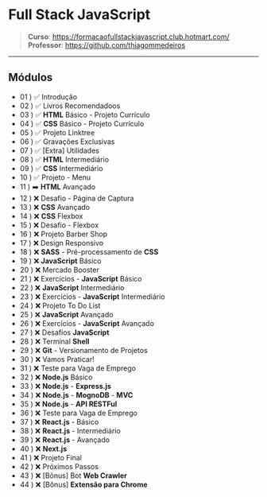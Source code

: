 # Full Stack JavaScript

> **Curso**: https://formacaofullstackjavascript.club.hotmart.com/
> **Professor**: https://github.com/thiagommedeiros

---

## Módulos

 - 01 ) ✅ Introdução
 - 02 ) ✅ Livros Recomendadoos
 - 03 ) ✅ **HTML** Básico - Projeto Currículo
 - 04 ) ✅ **CSS** Básico - Projeto Currículo
 - 05 ) ✅ Projeto Linktree
 - 06 ) ✅ Gravações Exclusivas
 - 07 ) ✅ [Extra] Utilidades
 - 08 ) ✅ **HTML** Intermediário
 - 09 ) ✅ **CSS** Intermediário
 - 10 ) ✅ Projeto - Menu
 - 11 ) ➡️ **HTML** Avançado
 - 12 ) ❌ Desafio - Página de Captura
 - 13 ) ❌ **CSS** Avançado
 - 14 ) ❌ **CSS** Flexbox
 - 15 ) ❌ Desafio - Flexbox
 - 16 ) ❌ Projeto Barber Shop
 - 17 ) ❌ Design Responsivo
 - 18 ) ❌ **SASS** - Pré-processamento de **CSS**
 - 19 ) ❌ **JavaScript** Básico
 - 20 ) ❌ Mercado Booster
 - 21 ) ❌ Exercícios - **JavaScript** Básico
 - 22 ) ❌ **JavaScript** Intermediário
 - 23 ) ❌ Exercícios - **JavaScript** Intermediário
 - 24 ) ❌ Projeto To Do List
 - 25 ) ❌ **JavaScript** Avançado
 - 26 ) ❌ Exercícios - **JavaScript** Avançado
 - 27 ) ❌ Desafios **JavaScript**
 - 28 ) ❌ Terminal **Shell**
 - 29 ) ❌ **Git** - Versionamento de Projetos
 - 30 ) ❌ Vamos Praticar!
 - 31 ) ❌ Teste para Vaga de Emprego
 - 32 ) ❌ **Node.js** Básico
 - 33 ) ❌ **Node.js** - **Express.js**
 - 34 ) ❌ **Node.js** - **MognoDB** - **MVC**
 - 35 ) ❌ **Node.js** - **API RESTFul**
 - 36 ) ❌ Teste para Vaga de Emprego
 - 37 ) ❌ **React.js** - Básico
 - 38 ) ❌ **React.js** - Intermediário
 - 39 ) ❌ **React.js** - Avançado
 - 40 ) ❌ **Next.js**
 - 41 ) ❌ Projeto Final
 - 42 ) ❌ Próximos Passos
 - 43 ) ❌ [Bônus] Bot **Web Crawler**
 - 44 ) ❌ [Bônus] **Extensão para Chrome**
